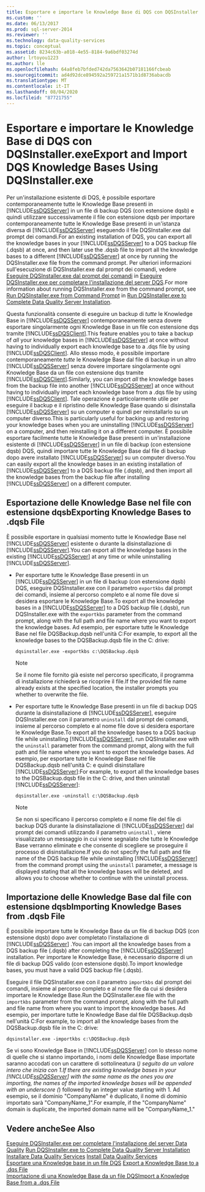 ```yaml
---
title: Esportare e importare le Knowledge Base di DQS con DQSInstaller.exe | Microsoft Docs
ms.custom: ''
ms.date: 06/13/2017
ms.prod: sql-server-2014
ms.reviewer: ''
ms.technology: data-quality-services
ms.topic: conceptual
ms.assetid: 8234c63b-a018-4e55-8184-9a6bdf03274d
author: lrtoyou1223
ms.author: lle
ms.openlocfilehash: 64a8feb7bfded742da7563642b07181166fcbeab
ms.sourcegitcommit: ad4d92dce894592a259721a1571b1d8736abacdb
ms.translationtype: MT
ms.contentlocale: it-IT
ms.lasthandoff: 08/04/2020
ms.locfileid: "87721755"
---
```

# <a name="export-and-import-dqs-knowledge-bases-using-dqsinstallerexe"></a><span data-ttu-id="6717e-102">Esportare e importare le Knowledge Base di DQS con DQSInstaller.exe</span><span class="sxs-lookup"><span data-stu-id="6717e-102">Export and Import DQS Knowledge Bases Using DQSInstaller.exe</span></span>
  <span data-ttu-id="6717e-103">Per un'installazione esistente di DQS, è possibile esportare contemporaneamente tutte le Knowledge Base presenti in [!INCLUDE[ssDQSServer](../../includes/ssdqsserver-md.md)] in un file di backup DQS (con estensione dqsb) e quindi utilizzare successivamente il file con estensione dqsb per importare contemporaneamente tutte le Knowledge Base presenti in un'istanza diversa di [!INCLUDE[ssDQSServer](../../includes/ssdqsserver-md.md)] eseguendo il file DQSInstaller.exe dal prompt dei comandi.</span><span class="sxs-lookup"><span data-stu-id="6717e-103">For an existing installation of DQS, you can export all the knowledge bases in your [!INCLUDE[ssDQSServer](../../includes/ssdqsserver-md.md)] to a DQS backup file (.dqsb) at once, and then later use the .dqsb file to import all the knowledge bases to a different [!INCLUDE[ssDQSServer](../../includes/ssdqsserver-md.md)] at once by running the DQSInstaller.exe file from the command prompt.</span></span> <span data-ttu-id="6717e-104">Per ulteriori informazioni sull'esecuzione di DQSInstaller.exe dal prompt dei comandi, vedere [Eseguire DQSInstaller.exe dal prompt dei comandi](run-dqsinstaller-exe-to-complete-data-quality-server-installation.md#CommandPrompt) in [Eseguire DQSInstaller.exe per completare l'installazione del server DQS](run-dqsinstaller-exe-to-complete-data-quality-server-installation.md).</span><span class="sxs-lookup"><span data-stu-id="6717e-104">For more information about running DQSInstaller.exe from the command prompt, see [Run DQSInstaller.exe from Command Prompt](run-dqsinstaller-exe-to-complete-data-quality-server-installation.md#CommandPrompt) in [Run DQSInstaller.exe to Complete Data Quality Server Installation](run-dqsinstaller-exe-to-complete-data-quality-server-installation.md).</span></span>  
  
 <span data-ttu-id="6717e-105">Questa funzionalità consente di eseguire un backup di *tutte* le Knowledge Base in [!INCLUDE[ssDQSServer](../../includes/ssdqsserver-md.md)] contemporaneamente senza dovere esportare singolarmente ogni Knowledge Base in un file con estensione dqs tramite [!INCLUDE[ssDQSClient](../../includes/ssdqsclient-md.md)].</span><span class="sxs-lookup"><span data-stu-id="6717e-105">This feature enables you to take a backup of *all* your knowledge bases in [!INCLUDE[ssDQSServer](../../includes/ssdqsserver-md.md)] at once without having to individually export each knowledge base to a .dqs file by using [!INCLUDE[ssDQSClient](../../includes/ssdqsclient-md.md)].</span></span> <span data-ttu-id="6717e-106">Allo stesso modo, è possibile importare contemporaneamente *tutte* le Knowledge Base dal file di backup in un altro [!INCLUDE[ssDQSServer](../../includes/ssdqsserver-md.md)] senza dovere importare singolarmente ogni Knowledge Base da un file con estensione dqs tramite [!INCLUDE[ssDQSClient](../../includes/ssdqsclient-md.md)].</span><span class="sxs-lookup"><span data-stu-id="6717e-106">Similarly, you can import *all* the knowledge bases from the backup file into another [!INCLUDE[ssDQSServer](../../includes/ssdqsserver-md.md)] at once without having to individually import each knowledge base from a .dqs file by using [!INCLUDE[ssDQSClient](../../includes/ssdqsclient-md.md)].</span></span> <span data-ttu-id="6717e-107">Tale operazione è particolarmente utile per eseguire il backup e il ripristino delle Knowledge Base quando si disinstalla [!INCLUDE[ssDQSServer](../../includes/ssdqsserver-md.md)] su un computer e quindi per reinstallarlo su un computer diverso.</span><span class="sxs-lookup"><span data-stu-id="6717e-107">This is particularly useful for backing up and restoring your knowledge bases when you are uninstalling [!INCLUDE[ssDQSServer](../../includes/ssdqsserver-md.md)] on a computer, and then reinstalling it on a different computer.</span></span> <span data-ttu-id="6717e-108">È possibile esportare facilmente tutte le Knowledge Base presenti in un'installazione esistente di [!INCLUDE[ssDQSServer](../../includes/ssdqsserver-md.md)] in un file di backup (con estensione dqsb) DQS, quindi importare tutte le Knowledge Base dal file di backup dopo avere installato [!INCLUDE[ssDQSServer](../../includes/ssdqsserver-md.md)] su un computer diverso.</span><span class="sxs-lookup"><span data-stu-id="6717e-108">You can easily export all the knowledge bases in an existing installation of [!INCLUDE[ssDQSServer](../../includes/ssdqsserver-md.md)] to a DQS backup file (.dqsb), and then import all the knowledge bases from the backup file after installing [!INCLUDE[ssDQSServer](../../includes/ssdqsserver-md.md)] on a different computer.</span></span>  
  
##  <a name="exporting-knowledge-bases-to-dqsb-file"></a><a name="export"></a> <span data-ttu-id="6717e-109">Esportazione delle Knowledge Base nel file con estensione dqsb</span><span class="sxs-lookup"><span data-stu-id="6717e-109">Exporting Knowledge Bases to .dqsb File</span></span>  
 <span data-ttu-id="6717e-110">È possibile esportare in qualsiasi momento tutte le Knowledge Base nel [!INCLUDE[ssDQSServer](../../includes/ssdqsserver-md.md)] esistente o durante la disinstallazione di [!INCLUDE[ssDQSServer](../../includes/ssdqsserver-md.md)].</span><span class="sxs-lookup"><span data-stu-id="6717e-110">You can export all the knowledge bases in the existing [!INCLUDE[ssDQSServer](../../includes/ssdqsserver-md.md)] at any time or while uninstalling [!INCLUDE[ssDQSServer](../../includes/ssdqsserver-md.md)].</span></span>  
  
-   <span data-ttu-id="6717e-111">Per esportare tutte le Knowledge Base presenti in un [!INCLUDE[ssDQSServer](../../includes/ssdqsserver-md.md)] in un file di backup (con estensione dqsb) DQS, eseguire DQSInstaller.exe con il parametro `exportkbs` dal prompt dei comandi, insieme al percorso completo e al nome file dove si desidera esportare le Knowledge Base.</span><span class="sxs-lookup"><span data-stu-id="6717e-111">To export all the knowledge bases in a [!INCLUDE[ssDQSServer](../../includes/ssdqsserver-md.md)] to a DQS backup file (.dqsb), run DQSInstaller.exe with the `exportkbs` parameter from the command prompt, along with the full path and file name where you want to export the knowledge bases.</span></span> <span data-ttu-id="6717e-112">Ad esempio, per esportare tutte le Knowledge Base nel file DQSBackup.dqsb nell'unità C:</span><span class="sxs-lookup"><span data-stu-id="6717e-112">For example, to export all the knowledge bases to the DQSBackup.dqsb file in the C: drive:</span></span>  
  
    ```  
    dqsinstaller.exe -exportkbs c:\DQSBackup.dqsb  
    ```  
  
    > [!NOTE]  
    >  <span data-ttu-id="6717e-113">Se il nome file fornito già esiste nel percorso specificato, il programma di installazione richiederà se ricoprire il file.</span><span class="sxs-lookup"><span data-stu-id="6717e-113">If the provided file name already exists at the specified location, the installer prompts you whether to overwrite the file.</span></span>  
  
-   <span data-ttu-id="6717e-114">Per esportare tutte le Knowledge Base presenti in un file di backup DQS durante la disinstallazione di [!INCLUDE[ssDQSServer](../../includes/ssdqsserver-md.md)], eseguire DQSInstaller.exe con il parametro `uninstall` dal prompt dei comandi, insieme al percorso completo e al nome file dove si desidera esportare le Knowledge Base.</span><span class="sxs-lookup"><span data-stu-id="6717e-114">To export all the knowledge bases to a DQS backup file while uninstalling [!INCLUDE[ssDQSServer](../../includes/ssdqsserver-md.md)], run DQSInstaller.exe with the `uninstall` parameter from the command prompt, along with the full path and file name where you want to export the knowledge bases.</span></span> <span data-ttu-id="6717e-115">Ad esempio, per esportare tutte le Knowledge Base nel file DQSBackup.dqsb nell'unità C: e quindi disinstallare [!INCLUDE[ssDQSServer](../../includes/ssdqsserver-md.md)]:</span><span class="sxs-lookup"><span data-stu-id="6717e-115">For example, to export all the knowledge bases to the DQSBackup.dqsb file in the C: drive, and then uninstall [!INCLUDE[ssDQSServer](../../includes/ssdqsserver-md.md)]:</span></span>  
  
    ```  
    dqsinstaller.exe -uninstall c:\DQSBackup.dqsb  
    ```  
  
    > [!NOTE]  
    >  <span data-ttu-id="6717e-116">Se non si specificano il percorso completo e il nome file del file di backup DQS durante la disinstallazione di [!INCLUDE[ssDQSServer](../../includes/ssdqsserver-md.md)] dal prompt dei comandi utilizzando il parametro `uninstall` , viene visualizzato un messaggio in cui viene segnalato che tutte le Knowledge Base verranno eliminate e che consente di scegliere se proseguire il processo di disinstallazione.</span><span class="sxs-lookup"><span data-stu-id="6717e-116">If you do not specify the full path and file name of the DQS backup file while uninstalling [!INCLUDE[ssDQSServer](../../includes/ssdqsserver-md.md)] from the command prompt using the `uninstall` parameter, a message is displayed stating that all the knowledge bases will be deleted, and allows you to choose whether to continue with the uninstall process.</span></span>  
  
##  <a name="importing-knowledge-bases-from-dqsb-file"></a><a name="import"></a> <span data-ttu-id="6717e-117">Importazione delle Knowledge Base dal file con estensione dqsb</span><span class="sxs-lookup"><span data-stu-id="6717e-117">Importing Knowledge Bases from .dqsb File</span></span>  
 <span data-ttu-id="6717e-118">È possibile importare tutte le Knowledge Base da un file di backup DQS (con estensione dqsb) dopo aver completato l'installazione di [!INCLUDE[ssDQSServer](../../includes/ssdqsserver-md.md)] .</span><span class="sxs-lookup"><span data-stu-id="6717e-118">You can import all the knowledge bases from a DQS backup file (.dqsb) after completing the [!INCLUDE[ssDQSServer](../../includes/ssdqsserver-md.md)] installation.</span></span> <span data-ttu-id="6717e-119">Per importare le Knowledge Base, è necessario disporre di un file di backup DQS valido (con estensione dqsb).</span><span class="sxs-lookup"><span data-stu-id="6717e-119">To import knowledge bases, you must have a valid DQS backup file (.dqsb).</span></span>  
  
 <span data-ttu-id="6717e-120">Eseguire il file DQSInstaller.exe con il parametro `importkbs` dal prompt dei comandi, insieme al percorso completo e al nome file da cui si desidera importare le Knowledge Base.</span><span class="sxs-lookup"><span data-stu-id="6717e-120">Run the DQSInstaller.exe file with the `importkbs` parameter from the command prompt, along with the full path and file name from where you want to import the knowledge bases.</span></span> <span data-ttu-id="6717e-121">Ad esempio, per importare tutte le Knowledge Base dal file DQSBackup.dqsb nell'unità C:</span><span class="sxs-lookup"><span data-stu-id="6717e-121">For example, to import all the knowledge bases from the DQSBackup.dqsb file in the C: drive:</span></span>  
  
```  
dqsinstaller.exe -importkbs c:\DQSBackup.dqsb  
```  
  
 <span data-ttu-id="6717e-122">Se vi sono Knowledge Base in [!INCLUDE[ssDQSServer](../../includes/ssdqsserver-md.md)] con lo stesso nome di quelle che si stanno importando, i nomi delle Knowledge Base importate saranno accodati con un carattere di sottolineatura (_) seguito da un valore intero che inizia con 1.</span><span class="sxs-lookup"><span data-stu-id="6717e-122">If there are existing knowledge bases in your [!INCLUDE[ssDQSServer](../../includes/ssdqsserver-md.md)] with the same name as the ones you are importing, the names of the imported knowledge bases will be appended with an underscore (_) followed by an integer value starting with 1.</span></span> <span data-ttu-id="6717e-123">Ad esempio, se il dominio "CompanyName" è duplicato, il nome di dominio importato sarà "CompanyName_1".</span><span class="sxs-lookup"><span data-stu-id="6717e-123">For example, if the "CompanyName" domain is duplicate, the imported domain name will be "CompanyName_1."</span></span>  
  
## <a name="see-also"></a><span data-ttu-id="6717e-124">Vedere anche</span><span class="sxs-lookup"><span data-stu-id="6717e-124">See Also</span></span>  
 <span data-ttu-id="6717e-125">[Eseguire DQSInstaller.exe per completare l'installazione del server Data Quality](run-dqsinstaller-exe-to-complete-data-quality-server-installation.md) </span><span class="sxs-lookup"><span data-stu-id="6717e-125">[Run DQSInstaller.exe to Complete Data Quality Server Installation](run-dqsinstaller-exe-to-complete-data-quality-server-installation.md) </span></span>  
 <span data-ttu-id="6717e-126">[Installare Data Quality Services](install-data-quality-services.md) </span><span class="sxs-lookup"><span data-stu-id="6717e-126">[Install Data Quality Services](install-data-quality-services.md) </span></span>  
 <span data-ttu-id="6717e-127">[Esportare una Knowledge base in un file DQS](../export-a-knowledge-base-to-a-dqs-file.md) </span><span class="sxs-lookup"><span data-stu-id="6717e-127">[Export a Knowledge Base to a .dqs File](../export-a-knowledge-base-to-a-dqs-file.md) </span></span>  
 [<span data-ttu-id="6717e-128">Importazione di una Knowledge Base da un file DQS</span><span class="sxs-lookup"><span data-stu-id="6717e-128">Import a Knowledge Base from a .dqs File</span></span>](../import-a-knowledge-base-from-a-dqs-file.md)  
  
  
